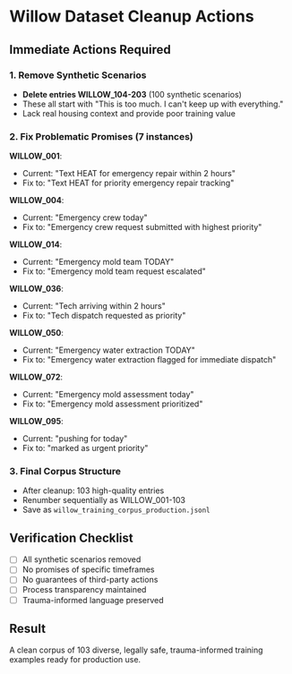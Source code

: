 # Willow Dataset Cleanup Actions

## Immediate Actions Required

### 1. Remove Synthetic Scenarios
- **Delete entries WILLOW_104-203** (100 synthetic scenarios)
- These all start with "This is too much. I can't keep up with everything."
- Lack real housing context and provide poor training value

### 2. Fix Problematic Promises (7 instances)

**WILLOW_001**: 
- Current: "Text HEAT for emergency repair within 2 hours"
- Fix to: "Text HEAT for priority emergency repair tracking"

**WILLOW_004**:
- Current: "Emergency crew today"
- Fix to: "Emergency crew request submitted with highest priority"

**WILLOW_014**:
- Current: "Emergency mold team TODAY"
- Fix to: "Emergency mold team request escalated"

**WILLOW_036**:
- Current: "Tech arriving within 2 hours"
- Fix to: "Tech dispatch requested as priority"

**WILLOW_050**:
- Current: "Emergency water extraction TODAY"
- Fix to: "Emergency water extraction flagged for immediate dispatch"

**WILLOW_072**:
- Current: "Emergency mold assessment today"
- Fix to: "Emergency mold assessment prioritized"

**WILLOW_095**:
- Current: "pushing for today"
- Fix to: "marked as urgent priority"

### 3. Final Corpus Structure
- After cleanup: 103 high-quality entries
- Renumber sequentially as WILLOW_001-103
- Save as `willow_training_corpus_production.jsonl`

## Verification Checklist
- [ ] All synthetic scenarios removed
- [ ] No promises of specific timeframes
- [ ] No guarantees of third-party actions
- [ ] Process transparency maintained
- [ ] Trauma-informed language preserved

## Result
A clean corpus of 103 diverse, legally safe, trauma-informed training examples ready for production use.